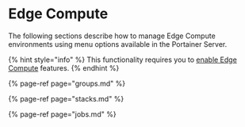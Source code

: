 # Edge Compute

The following sections describe how to manage Edge Compute environments using menu options available in the Portainer Server.

{% hint style="info" %}
This functionality requires you to [enable Edge Compute](../../admin/settings/#edge-compute) features.
{% endhint %}

{% page-ref page="groups.md" %}

{% page-ref page="stacks.md" %}

{% page-ref page="jobs.md" %}



